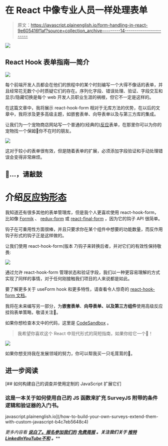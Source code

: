 # 在 React 中像专业人员一样处理表单

> 原文：<https://javascript.plainenglish.io/form-handling-in-react-9e605416f1af?source=collection_archive---------14----------------------->

![](img/d6269832b8ebda952c9023fb71b8a9d4.png)

## React Hook 表单指南—简介

![](img/17352de4ec66cc8699cb095b4556815b.png)

每个前端开发人员都会在他们的旅程中的某个时刻编写一个大得不像话的表单，并且经常花无数个小时质疑它们的存在。序列化字段、错误处理、验证、字段交互和显示/隐藏切换是每个 web 开发人员职业生涯的祸根，但它不一定是这样的。

在这篇文章中，我将展示 react-hook-form 相对于无库方法的优势，在以后的文章中，我将涉及更多高级主题，如嵌套表单、向导表单以及与第三方库的集成。

让我们为一个宠物商店网站写一个普通的(经典的)[反应](https://reactjs.org/)表单，在那里你可以为你的宠物找一个保姆🐶你不在时的朋友。

![](img/55965fea651478e2df9178375140c392.png)

这对于较小的表单很有效，但是随着表单的扩展，必须添加字段验证和手动处理错误会变得非常麻烦。

## 🥁…，请敲鼓

# 介绍[反应钩形态](https://react-hook-form.com/)

我知道还有很多其他的表单管理库，但是我个人更喜欢使用 react-hook-form，比如像 [Formik](https://formik.org/) 、 [redux-form](https://redux-form.com/) 或 [react-final-form](https://final-form.org/react) ，因为它的钩子 API 很简单。

钩子在可重用性方面很棒，并且只要求你在某个组件中想要的功能数量，而反作用钩子形式的钩子正是这样做的。

让我们使用 react-hook-form(版本 7)钩子来转换后者，并对它们的有效性保持敬畏:

![](img/a7bf436c8acd4184cf1e2fc560d5370c.png)

通过允许 react-hook-form 管理状态和验证字段，我们以一种更容易理解的方式实现了同样的事情，对于任何刚接触我们项目的人来说都是如此。

要了解更多关于 useForm hook 和更多特性，请查看令人惊奇的 [react-hook-form 文档](https://react-hook-form.com/api/useform/)。

我将在未来编写另一部分，为**嵌套表单**、**向导表单、**以及**第三方组件**使用高级反应挂钩表单策略，敬请关注🚀。

如果你想检查本文中的代码，这里是 [CodeSandbox](https://codesandbox.io/s/react-hook-form-hjb5w?file=/src/App.js) 。

> 我希望你喜欢这个 React 中现代形式的简短指南，如果你给它一个🦄！

![](img/ca8cbc05b40ed17406c98f2bcecda261.png)

如果你想支持我在发展领域的努力，你可以帮我买一只毛茸茸的🐶。

## 进一步阅读

[](/how-to-build-your-own-surveys-extend-them-with-custom-javascript-b4c7eb5648c4) [## 如何构建自己的调查并使用定制的 JavaScript 扩展它们

### 这是一本关于如何使用自己的 JS 函数来扩充 SurveyJS 附带的条件逻辑和验证器的入门书。

javascript.plainenglish.io](/how-to-build-your-own-surveys-extend-them-with-custom-javascript-b4c7eb5648c4) 

*更多内容看* [***说白了。报名参加我们的***](https://plainenglish.io/) **[***免费周报***](http://newsletter.plainenglish.io/) *。关注我们关于* [***推特***](https://twitter.com/inPlainEngHQ)[***LinkedIn***](https://www.linkedin.com/company/inplainenglish/)*[***YouTube***](https://www.youtube.com/channel/UCtipWUghju290NWcn8jhyAw)*[***不和***](https://discord.gg/GtDtUAvyhW) *。*****